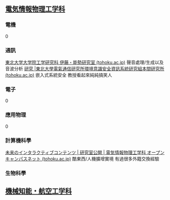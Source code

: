 
## [電気情報物理工学科](https://www.ecei.tohoku.ac.jp/eipe/lab/#lab1)
### 電機
0
### 通訊
[東北大学大学院工学研究科 伊藤・能勢研究室 (tohoku.ac.jp)](http://www.spcom.ecei.tohoku.ac.jp/index.html)
聲音處理/生成以及音波分析
[研究 |東北大學電氣通信研究所環境意識安全資訊系統研究組本間研究所 (tohoku.ac.jp)](https://www.ecsis.riec.tohoku.ac.jp/views/research-e)
嵌入式系統安全
教授看起來純純搞笑人
### 電子
0
### 應用物理
0
### 計算機科學
[未来のインタラクティブコンテンツ | 研究室公開 | 電気情報物理工学科 オープンキャンパスネット (tohoku.ac.jp)](https://oc.eng.tohoku.ac.jp/eipe/lab/k4/course-5.html)
酷東西/人機擴增實境
有過很多外籍交換經驗


### 生物科學



## [機械知能・航空工学科](https://www.dream.mech.tohoku.ac.jp/)

